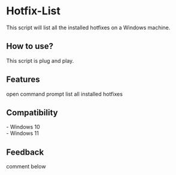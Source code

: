 <h1>Hotfix-List</h1>
This script will list all the installed hotfixes on a Windows machine.

<h2>How to use?</h2>
This script is plug and play.

<h2>Features</h2>
open command prompt
list all installed hotfixes

<h2>Compatibility</h2>
- Windows 10 <br>
- Windows 11 <br>
<h2>Feedback</h2>
comment below
